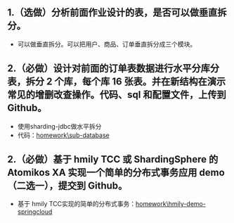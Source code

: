 ## 1.（选做）分析前面作业设计的表，是否可以做垂直拆分。

- 可以做垂直拆分。可以把用户、商品、订单垂直拆分成三个模块。

## 2.（必做）设计对前面的订单表数据进行水平分库分表，拆分 2 个库，每个库 16 张表。并在新结构在演示常见的增删改查操作。代码、sql 和配置文件，上传到 Github。

- 使用sharding-jdbc做水平拆分
- 代码：[homework\sub-database](https://github.com/cocoZwwang/JAVA-000/tree/main/Week_08/homework/sub-database)

## 2.（必做）基于 hmily TCC 或 ShardingSphere 的 Atomikos XA 实现一个简单的分布式事务应用 demo（二选一），提交到 Github。

- 基于 hmily TCC实现的简单的分布式事务：[homework\hmily-demo-springcloud](https://github.com/cocoZwwang/JAVA-000/tree/main/Week_08/homework/hmily-demo-springcloud)

